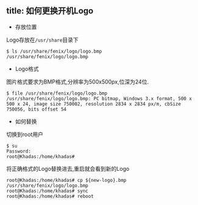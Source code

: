 title: 如何更换开机Logo
---

* 存放位置

Logo存放在`/usr/share`目录下

```shell
$ ls /usr/share/fenix/logo/logo.bmp
/usr/share/fenix/logo/logo.bmp
```

* Logo格式

图片格式要求为BMP格式,分辨率为500x500px,位深为24位.

```shell
$ file /usr/share/fenix/logo/logo.bmp
/usr/share/fenix/logo/logo.bmp: PC bitmap, Windows 3.x format, 500 x 500 x 24, image size 750002, resolution 2834 x 2834 px/m, cbSize 750056, bits offset 54
```

* 如何替换

切换到root用户

```shell
$ su
Password:
root@Khadas:/home/khadas#
```

将正确格式的Logo替换进去,重启就会看到新的Logo

```shell
root@Khadas:/home/khadas# cp ${new-logo}.bmp /usr/share/fenix/logo/logo.bmp
root@Khadas:/home/khadas# sync
root@Khadas:/home/khadas# reboot
```
